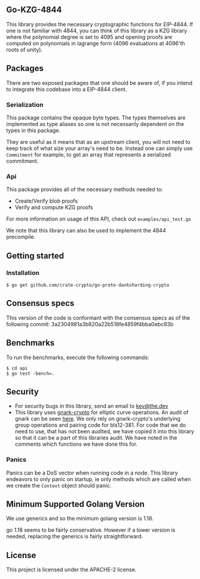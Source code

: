 ## Go-KZG-4844

This library provides the necessary cryptographic functions for EIP-4844. If one is not familiar with 4844, you can think of this library as a KZG library where the polynomial degree is set to 4095 and opening proofs are computed on polynomials in lagrange form (4096 evaluations at 4096'th roots of unity).

## Packages

There are two exposed packages that one should be aware of, if you intend to integrate this
codebase into a EIP-4844 client.

### Serialization

This package contains the opaque byte types. The types themselves are implemented as type aliases so one is not necessarily dependent on the types in this package.

They are useful as it means that as an upstream client, you will not need to keep track of what size your array's need to be. Instead one can simply use `Commitment` for example, to get an array that represents a serialized commitment.

### Api

This package provides all of the necessary methods needed to:

- Create/Verify blob proofs
- Verify and compute KZG proofs

For more information on usage of this API, check out `examples/api_test.go`

We note that this library can also be used to implement the 4844 precompile.
## Getting started

### Installation 

```
$ go get github.com/crate-crypto/go-proto-danksharding-crypto
```


## Consensus specs

This version of the code is conformant with the consensus specs as of the following commit:
3a2304981a3b820a22b518fe4859f4bba0ebc83b

## Benchmarks

To run the benchmarks, execute the following commands:

```
$ cd api
$ go test -bench=.
```

## Security

- For security bugs in this library, send an email to kev@the.dev
- This library uses [gnark-crypto](https://github.com/ConsenSys/gnark-crypto/tree/master) for elliptic curve operations. An audit of gnark can be seen [here](https://github.com/ConsenSys/gnark-crypto/blob/master/audit_oct2022.pdf). We only rely on gnark-crypto's underlying group operations and pairing code for bls12-381. For code that we do need to use, that has not been audited, we have copied it into this library so that it can be a part of this libraries audit. We have noted in the comments which functions we have done this for. 

### Panics

Panics can be a DoS vector when running code in a node. This library endeavors to only panic on startup, ie only methods which are called when we create the `Context` object should panic.

## Minimum Supported Golang Version

We use generics and so the minimum golang version is 1.18.

go 1.18 seems to be fairly conservative. However if a lower version is needed,
replacing the generics is fairly straightforward.

## License

This project is licensed under the APACHE-2 license.